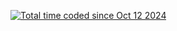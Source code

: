 <a href="https://wakatime.com/@de1c0377-70a5-457e-aba3-0ef6227c452c"><img src="https://wakatime.com/badge/user/de1c0377-70a5-457e-aba3-0ef6227c452c.svg" alt="Total time coded since Oct 12 2024" /></a>
